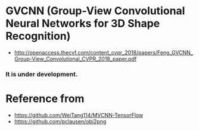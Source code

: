 # GVCNN (Group-View Convolutional Neural Networks for 3D Shape Recognition)
- http://openaccess.thecvf.com/content_cvpr_2018/papers/Feng_GVCNN_Group-View_Convolutional_CVPR_2018_paper.pdf


### It is under development.




# Reference from
- https://github.com/WeiTang114/MVCNN-TensorFlow
- https://github.com/pclausen/obj2png
